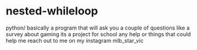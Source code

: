 # nested-whileloop
python/ basically a program that will ask you a couple of questions like a survey about gaming its a project for school any help or things that could help me reach out to me on my instagram mlb_star_vic
